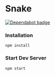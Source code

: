 # Snake

[![Dependabot badge](https://flat.badgen.net/dependabot/wbkd/webpack-starter?icon=dependabot)](https://dependabot.com/)



### Installation

```
npm install
```

### Start Dev Server

```
npm start
```
